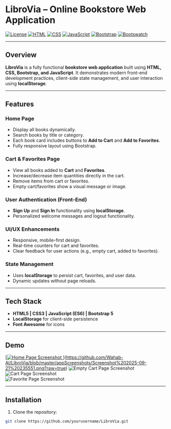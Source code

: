 # LibroVia – Online Bookstore Web Application

[![License](https://img.shields.io/badge/license-MIT-blue.svg)](LICENSE)
[![HTML](https://img.shields.io/badge/HTML5-E34F26?logo=html5&logoColor=white)](https://developer.mozilla.org/en-US/docs/Web/HTML)
[![CSS](https://img.shields.io/badge/CSS3-1572B6?logo=css3&logoColor=white)](https://developer.mozilla.org/en-US/docs/Web/CSS)
[![JavaScript](https://img.shields.io/badge/JavaScript-F7DF1E?logo=javascript&logoColor=black)](https://developer.mozilla.org/en-US/docs/Web/JavaScript)
[![Bootstrap](https://img.shields.io/badge/Bootstrap-563D7C?logo=bootstrap&logoColor=white)](https://getbootstrap.com)
[![Bootswatch](https://img.shields.io/badge/Bootswatch-563D7C)](https://bootswatch.com/)

---

## Overview

**LibroVia** is a fully functional **bookstore web application** built using **HTML, CSS, Bootstrap, and JavaScript**. It demonstrates modern front-end development practices, client-side state management, and user interaction using **localStorage**.

---

## Features

### Home Page
- Display all books dynamically.
- Search books by title or category.
- Each book card includes buttons to **Add to Cart** and **Add to Favorites**.
- Fully responsive layout using Bootstrap.

### Cart & Favorites Page
- View all books added to **Cart** and **Favorites**.
- Increase/decrease item quantities directly in the cart.
- Remove items from cart or favorites.
- Empty cart/favorites show a visual message or image.

### User Authentication (Front-End)
- **Sign Up** and **Sign In** functionality using **localStorage**.
- Personalized welcome messages and logout functionality.

### UI/UX Enhancements
- Responsive, mobile-first design.
- Real-time counters for cart and favorites.
- Clear feedback for user actions (e.g., empty cart, added to favorites).

### State Management
- Uses **localStorage** to persist cart, favorites, and user data.
- Dynamic updates without page reloads.

---

## Tech Stack
- **HTML5 | CSS3 | JavaScript (ES6) | Bootstrap 5**
- **LocalStorage** for client-side persistence
- **Font Awesome** for icons

---

## Demo

[[![Home Page Screenshot](./appScreenshots/Screenshot2025-09-21235551.png) ](https://github.com/Wahab-Al/LibroVia/blob/347de56a9f2d449296dabd6a433d6b86ea96831c/appScreenshots/Screenshot%202025-09-21%20235551.png) ](https://github.com/Wahab-Al/LibroVia/blob/master/appScreenshots/Screenshot%202025-09-21%20235551.png?raw=true)
![Empty Cart Page Screenshot](./appScreenshots/Screenshot%2025-09-21%235608.png)  
![Cart Page Screenshot](./appScreenshots/Screenshot%2025-09-21%235708.png)  
![Favorite Page Screenshot](./appScreenshots/Screenshot%2025-09-21%235720.png)  


---

## Installation

1. Clone the repository:
```bash
git clone https://github.com/yourusername/LibroVia.git
